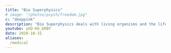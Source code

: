 ```yaml
---
title: "Bio Superphysics"
# image: "/photos/psych/freedom.jpg"
c: "deeppink"
description: "Bio Superphysics deals with living organisms and the life energy as opposed to Material Superphysics which deals with matter and crude, nonliving energy. <p class='pt-4 text-lg dark:text-gray-200'>This reintroduces the concept of chi, vayu, or Cartesian animal spirits (Prana is Radiant, while Vayu is Spatial)"
youtube: yhD-Kb_bRBY
date: 2020-10-31
aliases:
  /medical
---
```

